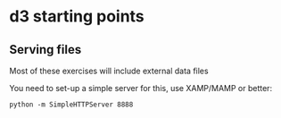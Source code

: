 # d3 starting points


## Serving files

Most of these exercises will include external data files 

You need to set-up a simple server for this, use XAMP/MAMP
or better:

```python -m SimpleHTTPServer 8888```




